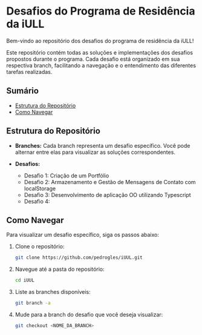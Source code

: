 # Desafios do Programa de Residência da iULL

Bem-vindo ao repositório dos desafios do programa de residência da iULL! 

Este repositório contém todas as soluções e implementações dos desafios propostos durante o programa. Cada desafio está organizado em sua respectiva branch, facilitando a navegação e o entendimento das diferentes tarefas realizadas.

## Sumário

- [Estrutura do Repositório](#estrutura-do-repositório)
- [Como Navegar](#como-navegar)

## Estrutura do Repositório

- **Branches:** Cada branch representa um desafio específico. Você pode alternar entre elas para visualizar as soluções correspondentes.
  
- **Desafios:** 
  - Desafio 1: Criação de um Portfólio
  - Desafio 2: Armazenamento e Gestão de Mensagens de Contato com localStorage
  - Desafio 3: Desenvolvimento de aplicação OO utilizando Typescript
  - Desafio 4: 

## Como Navegar

Para visualizar um desafio específico, siga os passos abaixo:

1. Clone o repositório:
   ```bash
   git clone https://github.com/pedrogles/iUUL.git

2. Navegue até a pasta do repositório:

    ```bash
   cd iUUL

3. Liste as branches disponíveis:

   ```bash
   git branch -a

4. Mude para a branch do desafio que você deseja visualizar:
   ```bash
   git checkout <NOME_DA_BRANCH>

